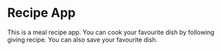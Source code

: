 # Recipe App
This is a meal recipe app. You can cook your favourite dish by following giving recipe. You can also save your favourite dish.